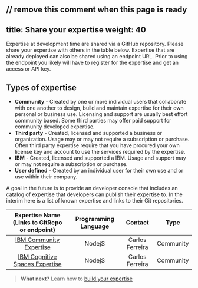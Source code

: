 // remove this comment when this page is ready
---
title: Share your expertise
weight: 40
---

  Expertise at development time are shared via a GitHub repository.  Please share your  expertise with others in the table below. Expertise that are already deployed can also be shared using an endpoint URL.  Prior to using the endpoint you likely will have to register for the expertise and get an access or API key.

##  Types of expertise

  * **Community** - Created by one or more individual users that collaborate with one another to design, build and maintain expertise for their own personal or business use.  Licensing and support are usually best effort community based.   Some third parties may offer paid support for community developed expertise.
  * **Third party** - Created, licensed and supported a business or organization.  Usage may or may not require a subscription or purchase.   Often third party expertise require that you have procured your own license key and account to use the services required by the expertise.
  * **IBM** - Created, licensed and supported a IBM.  Usage and support may or may not require a subscription or purchase.
  * **User defined** - Created by an individual user for their own use and or use within their company.

  A goal in the future is to provide an developer console that includes an catalog of expertise that developers can publish their expertise to.   In the interim here is a list of known expertise and links to their Git repositories.

  | Expertise Name  (Links to GitRepo or endpoint)                     | Programming Language   | Contact    | Type         |
  |:---------------------------------------------------------------------:|:-------:|:----------:|:------------:|
  | [IBM Community Expertise]({{site.baseurl}}/broken_link)  | NodejS  | Carlos Ferreira | Community   |
  | [IBM Cognitive Spaces Expertise]({{site.baseurl}}/broken_link)  | NodejS  | Carlos Ferreira | Community   |




 > **What next?** Learn how to [build your expertise ]({{site.baseurl}}/expertise/build-expertise/)
